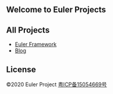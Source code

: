 ## Welcome to Euler Projects

## All Projects
* [Euler Framework](euler-framework)
* [Blog](blog)

## License
©2020 Euler Project [粤ICP备15054669号](http://www.miitbeian.gov.cn)
